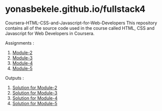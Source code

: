# yonasbekele.github.io/fullstack4

Coursera-HTML-CSS-and-Javascript-for-Web-Developers
This repository contains all of the source code used in the course called HTML, CSS and Javascript for Web Developers in Coursera.

Assignments :

1. [Module-2](https://github.com/jhu-ep-coursera/fullstack-course4/blob/master/assignments/assignment2/Assignment-2.md)
2. [Module-3](https://github.com/jhu-ep-coursera/fullstack-course4/blob/master/assignments/assignment3/Assignment-3.md)
3. [Module-4](https://github.com/jhu-ep-coursera/fullstack-course4/blob/master/assignments/assignment4/Assignment-4.md)
4. [Module-5](https://github.com/jhu-ep-coursera/fullstack-course4/blob/master/assignments/assignment5/Assignment-5.md)


Outputs :
1. [Solution for Module-2](https://yonasbekele.github.io/fullstack4/week2/)
2. [Solution for Module-3](https://yonasbekele.github.io/fullstack4/week3/)
3. [Solution for Module-4](https://yonasbekele.github.io/fullstack4/week4/)
4. [Solution for Module-5](https://yonasbekele.github.io/fullstack4/week5/)
